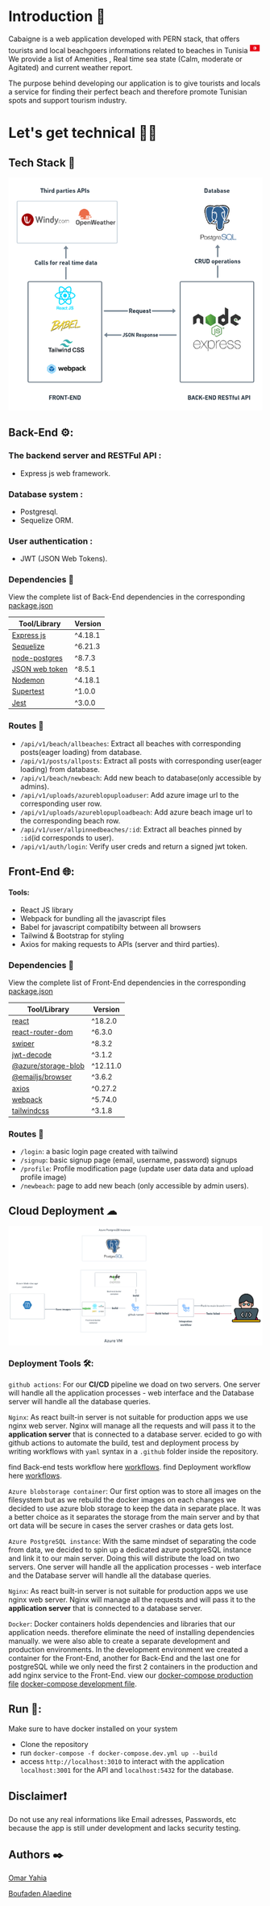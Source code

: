 # Introduction 👋

Cabaigne is a web application developed with PERN stack, that offers tourists and local beachgoers informations related to beaches in Tunisia <img src='./images/tn.png' width='20'>
<br>
We provide a list of Amenities , Real time sea state (Calm, moderate or Agitated) and current weather report.

The purpose behind developing our application is to give tourists and locals a service for finding their perfect beach and therefore promote Tunisian spots and support tourism industry.


# Let's get technical 👨‍💻

## Tech Stack 🚀

![techStack](images/tech-stack.png)


## Back-End ⚙️:

### The backend server and RESTFul API : 
-   Express js web framework. 
### Database system : 
-   Postgresql. 
-   Sequelize ORM.
### User authentication :
-   JWT (JSON Web Tokens).

### Dependencies 🔗

View the complete list of Back-End dependencies in the corresponding [package.json](Backend/package.json)

| Tool/Library                                                                       | Version |
| ---------------------------------------------------------------------------------- | ------- |
| [Express js](https://expressjs.com/)                                               | ^4.18.1 |
| [Sequelize](https://sequelize.org/)                                                | ^6.21.3 |
| [node-postgres](https://www.npmjs.com/package/pg)                                  | ^8.7.3  |
| [JSON web token](https://www.npmjs.com/package/jsonwebtoken)                       | ^8.5.1  |
| [Nodemon](https://www.npmjs.com/package/nodemon)                                   | ^4.18.1 |
| [Supertest](https://www.npmjs.com/package/supertest)                               | ^1.0.0  |
| [Jest](https://jestjs.io/)                                                         | ^3.0.0  |

### Routes 🚈

- `/api/v1/beach/allbeaches`: Extract all beaches with corresponding posts(eager loading) from database.
- `/api/v1/posts/allposts`:   Extract all posts with corresponding user(eager loading) from database.
- `/api/v1/beach/newbeach`:   Add new beach to database(only accessible by admins).
- `/api/v1/uploads/azureblopuploaduser`:  Add azure image url to the corresponding user row.
- `/api/v1/uploads/azureblopuploadbeach`: Add azure beach image url to the corresponding beach row.
- `/api/v1/user/allpinnedbeaches/:id`:  Extract all beaches pinned by `:id`(id corresponds to user).
- `/api/v1/auth/login`: Verify user creds and return a signed jwt token.

## Front-End 🌐:

#### Tools:
-   React JS library
-   Webpack for bundling all the javascript files
-   Babel for javascript compatibilty between all browsers
-   Tailwind & Bootstrap for styling
-   Axios for making requests to APIs (server and third parties).


### Dependencies 🔗

View the complete list of Front-End dependencies in the corresponding [package.json](Frontend/package.json)

| Tool/Library                                                                       | Version |
| ---------------------------------------------------------------------------------- | ------- |
| [react](https://reactjs.org/)                                                      | ^18.2.0 |
| [react-router-dom](https://v5.reactrouter.com/)                                    | ^6.3.0  |
| [swiper](https://swiperjs.com/react)                                               | ^8.3.2  |
| [jwt-decode](https://www.npmjs.com/package/jwt-decode)                             | ^3.1.2  |
| [@azure/storage-blob](https://www.npmjs.com/package/@azure/storage-blob)           | ^12.11.0|
| [@emailjs/browser](https://www.npmjs.com/package/@emailjs/browser)                 | ^3.6.2  |
| [axios](https://axios-http.com/)                                                   | ^0.27.2 |
| [webpack](https://webpack.js.org/)                                                 | ^5.74.0 |
| [tailwindcss](https://tailwindcss.com/)                                            | ^3.1.8  |

### Routes 🚈

- `/login`: a basic login page created with tailwind
- `/signup`: basic signup page (email, username, password) signups
- `/profile`: Profile modification page (update user data data and upload profile image)
- `/newbeach`: page to add new beach (only accessible by admin users).

## Cloud Deployment ☁

![infrastructure](images/deployment.png)

### Deployment Tools 🛠️:

`github actions`: For our **CI/CD** pipeline we doad on two servers. One server will handle all the application processes - web interface and the Database server will handle all the database queries.

`Nginx`: As react built-in server is not suitable for production apps we use nginx web server. Nginx will manage all the requests and will pass it to the **application server** that is connected to a database server.
ecided to go with github actions to automate the build, test and deployment process by writing workflows with `yaml` syntax in a `.github` folder inside the repository.

find Back-end tests workflow here [workflows](.github/workflows/integrate_backend.yml).
find Deployment workflow here [workflows](.github/workflows/deployment-stage.yml).

`Azure blobstorage container`: Our first option was to store all images on the filesystem but as we rebuild the docker images on each changes we decided to use azure blob storage to keep the data in separate place. It was a better choice as it separates the storage from the main server and by that ort data will be secure in cases the server crashes or data gets lost.

`Azure PostgreSQL instance`: With the same mindset of separating the code from data, we decided to spin up a dedicated azure postgreSQL instance and link it to our main server. Doing this will distribute the load on two servers. One server will handle all the application processes - web interface and the Database server will handle all the database queries.

`Nginx`: As react built-in server is not suitable for production apps we use nginx web server. Nginx will manage all the requests and will pass it to the **application server** that is connected to a database server.

`Docker`: Docker containers holds dependencies and libraries that our application needs. therefore eliminate the need of installing dependencies manually. we were also able to create a separate development and production environments. In the development environment we created a container for the Front-End, another for Back-End and the last one for postgreSQL while we only need the first 2 containers in the production and add nginx service to the Front-End. view our [docker-compose production file](docker-compose.prod.yml) [docker-compose development file](docker-compose.dev.yml).

## Run 🔌:

Make sure to have docker installed on your system

* Clone the repository
* run `docker-compose -f docker-compose.dev.yml up --build`
* access `http://localhost:3010` to interact with the application `localhost:3001` for the API and `localhost:5432` for the database.

## Disclaimer❗

Do not use any real informations like Email adresses, Passwords, etc because the app is still under development and lacks security testing.

## Authors ✒️

[Omar Yahia](https://www.linkedin.com/in/omaryahia1/)

[Boufaden Alaedine](https://www.linkedin.com/in/b-alaedine/)
